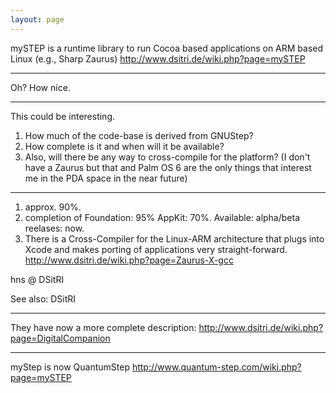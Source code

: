 ```yaml
---
layout: page
---
```


mySTEP is a runtime library to run Cocoa based applications on ARM based Linux (e.g., Sharp Zaurus)
http://www.dsitri.de/wiki.php?page=mySTEP

----

Oh? How nice.

----

This could be interesting. 
1. How much of the code-base is derived from GNUStep? 
2. How complete is it and when will it be available? 
3. Also, will there be any way to cross-compile for the platform?  (I don't have a Zaurus but that and Palm OS 6 are the only things that interest me in the PDA space in the near future)

----

1. approx. 90%. 
2. completion of Foundation: 95% AppKit: 70%. Available: alpha/beta reelases: now.
3. There is a Cross-Compiler for the Linux-ARM architecture that plugs into Xcode and makes porting of applications very straight-forward. http://www.dsitri.de/wiki.php?page=Zaurus-X-gcc

hns @ DSitRI

See also: DSitRI

----

They have now a more complete description: http://www.dsitri.de/wiki.php?page=DigitalCompanion

----

myStep is now QuantumStep
http://www.quantum-step.com/wiki.php?page=mySTEP
